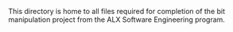 This directory is home to all files required for completion of the bit manipulation project from the ALX Software Engineering program.